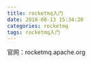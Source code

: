 ```yaml
---
title: rocketmq入门
date: 2018-08-13 15:34:20
categories: rocketmq
tags: rocketmq入门
---
```


官网：rocketmq.apache.org
